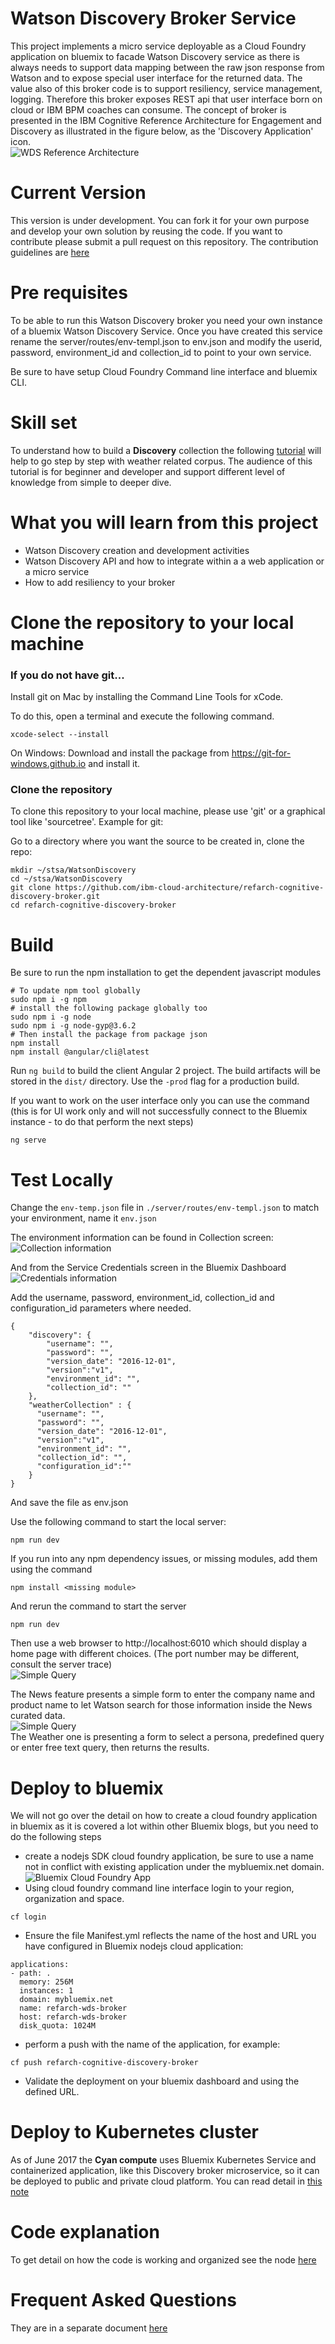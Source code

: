 # Watson Discovery Broker Service

This project implements a micro service deployable as a Cloud Foundry application on bluemix to facade Watson Discovery service as there is always needs to support data mapping between the raw json response from Watson and to expose special user interface for the returned data. The value also of this broker code is to support resiliency, service management, logging. Therefore this broker exposes REST api that user interface born on cloud or IBM BPM coaches can consume.
The concept of broker is presented in the IBM Cognitive Reference Architecture for Engagement and Discovery as illustrated in the figure below, as the 'Discovery Application' icon.  
![WDS Reference Architecture](doc/WDS-ra.png)

# Current Version
This version is under development. You can fork it for your own purpose and develop your own solution by reusing the code. If you want to contribute please submit a pull request on this repository. The contribution guidelines are [here](https://github.com/ibm-cloud-architecture/refarch-cognitive#contribute)

# Pre requisites
To be able to run this Watson Discovery broker you need your own instance of a bluemix Watson Discovery Service. Once you have created this service rename the server/routes/env-templ.json to env.json and modify the userid, password, environment_id and collection_id to point to your own service.

Be sure to have setup Cloud Foundry Command line interface and bluemix CLI.

# Skill set
To understand how to build a **Discovery** collection the following [tutorial](doc/tutorial/wds-lab.md) will help to go step by step with weather related corpus. The audience of this tutorial is for beginner and developer and support different level of knowledge from simple to deeper dive.

# What you will learn from this project
* Watson Discovery creation and development activities
* Watson Discovery API and how to integrate within a a web application or a micro service
* How to add resiliency to your broker


# Clone the repository to your local machine
### If you do not have git...
Install git on Mac by installing the Command Line Tools for xCode.

To do this, open a terminal and execute the following command.
```
xcode-select --install
```

On Windows:
Download and install the package from https://git-for-windows.github.io and install it.

### Clone the repository
To clone this repository to your local machine, please use 'git' or a graphical tool like 'sourcetree'.
Example for git:

Go to a directory where you want the source to be created in, clone the repo:
```
mkdir ~/stsa/WatsonDiscovery
cd ~/stsa/WatsonDiscovery
git clone https://github.com/ibm-cloud-architecture/refarch-cognitive-discovery-broker.git
cd refarch-cognitive-discovery-broker
```


# Build
Be sure to run the npm installation to get the dependent javascript modules
```
# To update npm tool globally
sudo npm i -g npm
# install the following package globally too
sudo npm i -g node
sudo npm i -g node-gyp@3.6.2
# Then install the package from package json
npm install
npm install @angular/cli@latest

```
Run `ng build` to build the client Angular 2 project. The build artifacts will be stored in the `dist/` directory. Use the `-prod` flag for a production build.

If you want to work on the user interface only you can use the command (this is for UI work only and will not successfully connect to the Bluemix instance - to do that perform the next steps)
```
ng serve
```

# Test Locally
Change the `env-temp.json` file in `./server/routes/env-templ.json` to match your environment, name it `env.json`

The environment information can be found in Collection screen:
![Collection information](doc/discovery-screen1.png)

And from the Service Credentials screen in the Bluemix Dashboard
![Credentials information](doc/bmx-service-credentials1.png)

Add the username, password, environment_id, collection_id and configuration_id parameters where needed.

```
{
    "discovery": {
        "username": "",
        "password": "",
        "version_date": "2016-12-01",
        "version":"v1",
        "environment_id": "",
        "collection_id": ""
    },
    "weatherCollection" : {
      "username": "",
      "password": "",
      "version_date": "2016-12-01",
      "version":"v1",
      "environment_id": "",
      "collection_id": "",
      "configuration_id":""
    }
}
```
And save the file as env.json

Use the following command to start the local server:
```
npm run dev
```

If you run into any npm dependency issues, or missing modules, add them using the command
```
npm install <missing module>
```

And rerun the command to start the server
```
npm run dev
```

Then use a web browser to http://localhost:6010 which should display a home page with different choices. (The port number may be different, consult the server trace)  
![Simple Query](doc/wds-ui-home.png)  

The News feature presents a simple form to enter the company name and product name to let Watson search for those information inside the News curated data.   
![Simple Query](doc/wds-news-results.png)   
The Weather one is presenting a form to select a persona, predefined query or enter free text query, then returns the results.



# Deploy to bluemix
We will not go over the detail on how to create a cloud foundry application in bluemix as it is covered a lot within other Bluemix blogs, but you need to do the following steps
* create a nodejs SDK cloud foundry application, be sure to use a name not in conflict with existing application under the mybluemix.net domain.
![Bluemix Cloud Foundry App](doc/bmx-cf-nodesdk.png)
* Using cloud foundry command line interface login to your region, organization and space.
```
cf login
```
* Ensure the file Manifest.yml reflects the name of the host and URL you have configured in Bluemix nodejs cloud application:
```
applications:
- path: .
  memory: 256M
  instances: 1
  domain: mybluemix.net
  name: refarch-wds-broker
  host: refarch-wds-broker
  disk_quota: 1024M
```
* perform a push with the name of the application, for example:
```
cf push refarch-cognitive-discovery-broker
```
* Validate the deployment on your bluemix dashboard and using the defined URL.

# Deploy to Kubernetes cluster
As of June 2017 the **Cyan compute** uses Bluemix Kubernetes Service and containerized application, like this Discovery broker microservice, so it can be deployed to public and private cloud platform. You can read detail in [this note](doc/wds-broker-kube.md)

# Code explanation
To get detail on how the code is working and organized see the node [here](doc/broker-code.md)

# Frequent Asked Questions
They are in a separate document [here](doc/faq.md)
